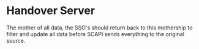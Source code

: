 # Handover Server

The mother of all data, the SSO's should return back to this mothership to filter and update all data before SCAPI sends everything to the original source.